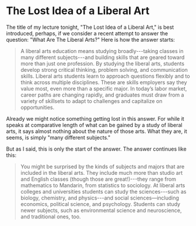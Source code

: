 # The Lost Idea of a Liberal Art

The title of my lecture tonight, "The Lost Idea of a Liberal Art," is best introduced, perhaps, if we consider a recent attempt to answer the question: "What Are The Liberal Arts?" Here is how the answer starts:

> A liberal arts education means studying broadly---taking classes in many different subjects---and building skills that are geared toward more than just one profession. By studying the liberal arts, students develop strong critical thinking, problem solving, and communication skills. Liberal arts students learn to approach questions flexibly and to think across multiple disciplines. These are skills employers say they value most, even more than a specific major. In today’s labor market, career paths are changing rapidly, and graduates must draw from a variety of skillsets to adapt to challenges and capitalize on opportunities.

Already we might notice something getting lost in this answer. For while it speaks at comparative length of what can be gained by a study of liberal arts, it says almost nothing about the nature of those arts. What they are, it seems, is simply "many different subjects."

But as I said, this is only the start of the answer. The answer continues like this: 

>You might be surprised by the kinds of subjects and majors that are included in the liberal arts. They include much more than studio art and English classes (though those are great!)---they range from mathematics to Mandarin, from statistics to sociology. At liberal arts colleges and universities students can study the sciences---such as biology, chemistry, and physics---and social sciences—including economics, political science, and psychology. Students can study newer subjects, such as environmental science and neuroscience, and traditional ones, too.
